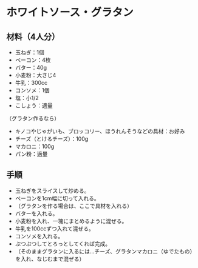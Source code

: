 # ホワイトソース・グラタン


## 材料（4人分）
- 玉ねぎ：1個
- ベーコン：4枚
- バター：40g
- 小麦粉：大さじ4
- 牛乳：300cc
- コンソメ：1個
- 塩：小1/2
- こしょう：適量

（グラタン作るなら）
- キノコやじゃがいも、ブロッコリー、ほうれんそうなどの具材：お好み
- チーズ（とけるチーズ）：100g
- マカロニ：100g
- パン粉：適量


## 手順
- 玉ねぎをスライスして炒める。
- ベーコンを1cm幅に切って入れる。
- （グラタンを作る場合は、ここで具材を入れる）
- バターを入れる。
- 小麦粉を入れ、一塊にまとめるように混ぜる。
- 牛乳を100ccずつ入れて混ぜる。
- コンソメを入れる。
- ぷつぷつしてとろっとしてくれば完成。
- （そのままグラタンに入るには…チーズ、グラタンマカロニ（ゆでたもの）を入れ、なじむまで混ぜる）
